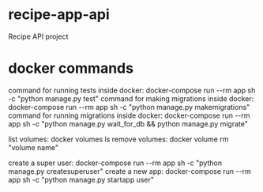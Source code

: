 # recipe-app-api

Recipe API project

# docker commands

command for running tests inside docker: docker-compose run --rm app sh -c "python manage.py test"
command for making migrations inside docker: docker-compose run --rm app sh -c "python manage.py makemigrations"
command for running migrations inside docker: docker-compose run --rm app sh -c "python manage.py wait_for_db && python manage.py migrate"

list volumes: docker volumes ls
remove volumes: docker volume rm "volume name"

create a super user: docker-compose run --rm app sh -c "python manage.py createsuperuser"
create a new app: docker-compose run --rm app sh -c "python manage.py startapp user"
